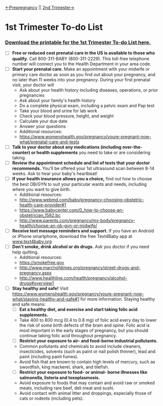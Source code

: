 

[←Prepregnancy](/Prepregnancy-ToDo.md) || [2nd Trimester→](#)

# 1st Trimester To-do List
### [Download the printable for the 1st Trimester To-do List here.](/downloads/ToDoList-2-1stTrimester.pdf)

- [ ] **Free or reduced cost prenatal care in the US is available to those who qualify.** Call 800-311-BABY (800-311-2229). This toll-free telephone number will connect you to the Health Department in your area code.
- [ ] **Start your prenatal care.** Make an appointment with your midwife or primary care doctor as soon as you find out about your pregnancy, and no later than 11 weeks into your pregnancy. During your first prenatal visit, your doctor will
    - Ask about your health history including diseases, operations, or prior pregnancies
    - Ask about your family's health history
    - Do a complete physical exam, including a pelvic exam and Pap test
    - Take your blood and urine for lab work
    - Check your blood pressure, height, and weight
    - Calculate your due date
    - Answer your questions
    - Additional resources:
    - https://www.womenshealth.gov/pregnancy/youre-pregnant-now-what/prenatal-care-and-tests
- [ ] **Talk to your doctor about any medications (including over-the-counter) or health supplements** you need to take or are considering taking.
- [ ] **Review the appointment schedule and list of tests that your doctor recommends.** You’ll be offered your 1st ultrasound scan between 8-14 weeks. Ask to hear your baby's heartbeat!
- [ ] **If your health insurance allows you a choice,** find out how to choose the best OB/GYN to suit your particular wants and needs, including where you want to give birth. 
    - Additional resources:
    - http://www.webmd.com/baby/pregnancy-choosing-obstetric-health-care-provider#1
    - https://www.babycenter.com/0_how-to-choose-an-obstetrician_1582.bc
    - http://www.parents.com/pregnancy/my-body/pregnancy-health/choose-an-ob-gyn-or-midwife/ 
- [ ] **Receive text message reminders and support.** If you have an Android or iPhone smartphone, download the free Text4Baby app at www.text4baby.org
- [ ] **Don't smoke, drink alcohol or do drugs.** Ask you doctor if you need help quitting. 
    - Additional resources:
    - https://smokefree.gov
    - http://www.marchofdimes.org/pregnancy/street-drugs-and-pregnancy.aspx
    - http://www.healthline.com/health/pregnancy/alcohol-drugs#overview1
- [ ] **Stay healthy and safe!** Visit https://www.womenshealth.gov/pregnancy/youre-pregnant-now-what/staying-healthy-and-safe#1 for more information. Staying healthy and safe means:
    - [ ] **Eat a healthy diet, and exercise and start taking folic acid supplements.** 
    - Take 400 to 800 mcg (0.4 to 0.8 mg) of folic acid every day to lower the risk of some birth defects of the brain and spine. Folic acid is most important in the early stages of pregnancy, but you should continue taking folic acid throughout pregnancy.
    - [ ] **Restrict your exposure to air- and food-borne industrial pollutants.** 
    - Common pollutants and chemicals to avoid include cleaners, insecticides, solvents (such as paint or nail polish thinner), lead and paint (including paint fumes). 
    - Avoid fish that are known to contain high levels of mercury, such as swordfish, king mackerel, shark, and tilefish.  
    - [ ] **Restrict your exposure to food- or animal- borne illnesses like salmonella, listeria and toxoplasmosis.** 
    - Avoid exposure to foods that may contain and avoid raw or smoked meats, including rare beef, deli meat and sushi. 
    - Avoid contact with animal litter and droppings, especially those of cats or rodents (including pets).

